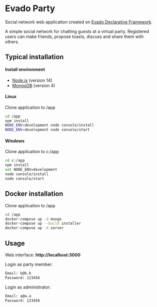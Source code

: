 # Evado Party

Social network web application 
created on [Evado Declarative Framework](https://github.com/mkhorin/evado).

A simple social network for chatting guests at a virtual party. 
Registered users can make friends, propose toasts, discuss and share them with others.

## Typical installation

#### Install environment
- [Node.js](https://nodejs.org) (version 14)
- [MongoDB](https://www.mongodb.com/download-center/community) (version 4)

#### Linux
Clone application to /app
```sh
cd /app
npm install
NODE_ENV=development node console/install
NODE_ENV=development node console/start
```

#### Windows
Clone application to c:/app
```sh
cd c:/app
npm install
set NODE_ENV=development
node console/install
node console/start
```

## Docker installation

Clone application to /app
```sh
cd /app
docker-compose up -d mongo
docker-compose up --build installer
docker-compose up -d server
```

## Usage

Web interface: **http://localhost:3000**

Login as party member:
```sh
Email: b@b.b
Password: 123456
```
Login as administrator:
```sh
Email: a@a.a
Password: 123456
```